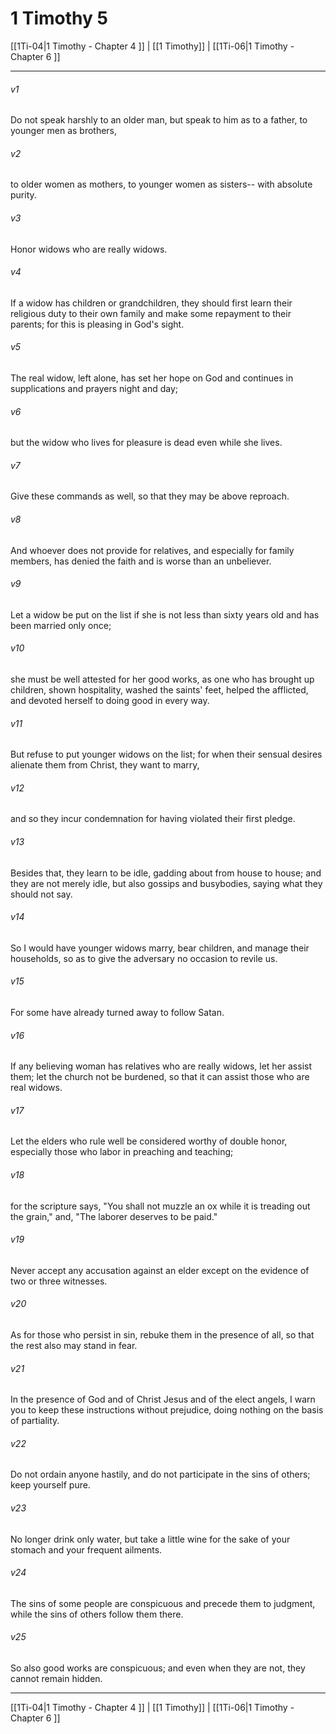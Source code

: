 # 1 Timothy 5

[[1Ti-04|1 Timothy - Chapter 4 ]] | [[1 Timothy]] | [[1Ti-06|1 Timothy - Chapter 6 ]]
***

###### v1
Do not speak harshly to an older man, but speak to him as to a father, to younger men as brothers,
###### v2
to older women as mothers, to younger women as sisters-- with absolute purity.
###### v3
Honor widows who are really widows.
###### v4
If a widow has children or grandchildren, they should first learn their religious duty to their own family and make some repayment to their parents; for this is pleasing in God's sight.
###### v5
The real widow, left alone, has set her hope on God and continues in supplications and prayers night and day;
###### v6
but the widow who lives for pleasure is dead even while she lives.
###### v7
Give these commands as well, so that they may be above reproach.
###### v8
And whoever does not provide for relatives, and especially for family members, has denied the faith and is worse than an unbeliever.
###### v9
Let a widow be put on the list if she is not less than sixty years old and has been married only once;
###### v10
she must be well attested for her good works, as one who has brought up children, shown hospitality, washed the saints' feet, helped the afflicted, and devoted herself to doing good in every way.
###### v11
But refuse to put younger widows on the list; for when their sensual desires alienate them from Christ, they want to marry,
###### v12
and so they incur condemnation for having violated their first pledge.
###### v13
Besides that, they learn to be idle, gadding about from house to house; and they are not merely idle, but also gossips and busybodies, saying what they should not say.
###### v14
So I would have younger widows marry, bear children, and manage their households, so as to give the adversary no occasion to revile us.
###### v15
For some have already turned away to follow Satan.
###### v16
If any believing woman has relatives who are really widows, let her assist them; let the church not be burdened, so that it can assist those who are real widows.
###### v17
Let the elders who rule well be considered worthy of double honor, especially those who labor in preaching and teaching;
###### v18
for the scripture says, "You shall not muzzle an ox while it is treading out the grain," and, "The laborer deserves to be paid."
###### v19
Never accept any accusation against an elder except on the evidence of two or three witnesses.
###### v20
As for those who persist in sin, rebuke them in the presence of all, so that the rest also may stand in fear.
###### v21
In the presence of God and of Christ Jesus and of the elect angels, I warn you to keep these instructions without prejudice, doing nothing on the basis of partiality.
###### v22
Do not ordain anyone hastily, and do not participate in the sins of others; keep yourself pure.
###### v23
No longer drink only water, but take a little wine for the sake of your stomach and your frequent ailments.
###### v24
The sins of some people are conspicuous and precede them to judgment, while the sins of others follow them there.
###### v25
So also good works are conspicuous; and even when they are not, they cannot remain hidden.

***

[[1Ti-04|1 Timothy - Chapter 4 ]] | [[1 Timothy]] | [[1Ti-06|1 Timothy - Chapter 6 ]]
